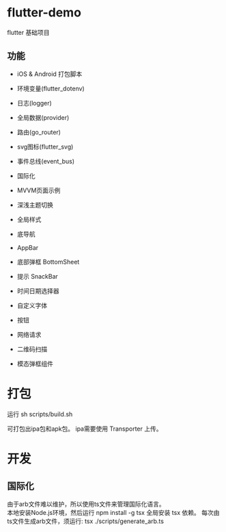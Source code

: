 # flutter-demo
flutter 基础项目

## 功能
* iOS & Android 打包脚本
* 环境变量(flutter_dotenv)
* 日志(logger)
* 全局数据(provider)
* 路由(go_router)
* svg图标(flutter_svg)
* 事件总线(event_bus)
* 国际化
* MVVM页面示例
* 深浅主题切换
* 全局样式
* 底导航
* AppBar
* 底部弹框 BottomSheet
* 提示 SnackBar

* 时间日期选择器
* 自定义字体
* 按钮
* 网络请求
* 二维码扫描
* 模态弹框组件

# 打包
运行 sh scripts/build.sh 

可打包出ipa包和apk包。
ipa需要使用 Transporter 上传。

# 开发
## 国际化
由于arb文件难以维护，所以使用ts文件来管理国际化语言。  
本地安装Node.js环境，然后运行 npm install -g tsx 全局安装 tsx 依赖。
每次由ts文件生成arb文件，须运行: 
tsx ./scripts/generate_arb.ts 